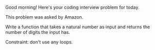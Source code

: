Good morning! Here's your coding interview problem for today.

This problem was asked by Amazon.

Write a function that takes a natural number as input and returns the number of
digits the input has.

Constraint: don't use any loops.


